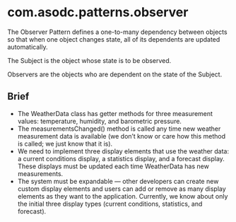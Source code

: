 # com.asodc.patterns.observer
The Observer Pattern defines a one-to-many dependency between objects
so that when one object changes state, all of its dependents are updated automatically.

The Subject is the object whose state is to be observed.

Observers are the objects who are dependent on the state of the Subject.

## Brief
- The WeatherData class has getter methods for three
measurement values: temperature, humidity, and
barometric pressure.
- The measurementsChanged() method is called any
time new weather measurement data is available (we
don’t know or care how this method is called; we just
know that it is).
- We need to implement three display elements that
use the weather data: a current conditions display,
a statistics display, and a forecast display. These
displays must be updated each time WeatherData has
new measurements.
- The system must be expandable — other developers
can create new custom display elements and users
can add or remove as many display elements as they
want to the application. Currently, we know about
only the initial three display types (current conditions,
statistics, and forecast).
